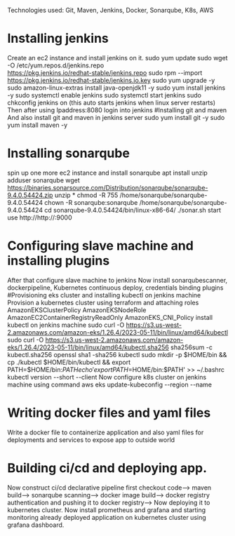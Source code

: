 Technologies used: Git, Maven, Jenkins, Docker, Sonarqube, K8s, AWS
# Installing jenkins
Create an ec2 instance and install jenkins on it.
sudo yum update
sudo wget -O /etc/yum.repos.d/jenkins.repo \
    https://pkg.jenkins.io/redhat-stable/jenkins.repo
sudo rpm --import https://pkg.jenkins.io/redhat-stable/jenkins.io.key
sudo yum upgrade -y
sudo amazon-linux-extras install java-openjdk11 -y
sudo yum install jenkins -y
sudo systemctl enable jenkins
sudo systemctl start jenkins
sudo chkconfig jenkins on (this auto starts jenkins when linux server restarts)
Then after using Ipaddress:8080 login into jenkins
#Installing git and maven 
And also install git and maven in jenkins server
sudo yum install git -y
sudo yum install maven -y
# Installing sonarqube
spin up one more ec2 instance and install sonarqube
apt install unzip
adduser sonarqube
wget https://binaries.sonarsource.com/Distribution/sonarqube/sonarqube-9.4.0.54424.zip
unzip *
chmod -R 755 /home/sonarqube/sonarqube-9.4.0.54424
chown -R sonarqube:sonarqube /home/sonarqube/sonarqube-9.4.0.54424
cd sonarqube-9.4.0.54424/bin/linux-x86-64/
./sonar.sh start
use http://http://<ip-address>:9000
# Configuring slave machine and installing plugins
After that configure slave machine to jenkins
Now install sonarqubescanner, dockerpipeline, Kubernetes continuous deploy, credentials binding plugins
#Provisioning eks cluster and installing kubectl on jenkins machine
Provision a kubernetes cluster using terraform and attaching roles
AmazonEKSClusterPolicy
AmazonEKSNodeRole
AmazonEC2ContainerRegistryReadOnly
AmazonEKS_CNI_Policy
install kubectl on jenkins machine
sudo curl -O https://s3.us-west-2.amazonaws.com/amazon-eks/1.26.4/2023-05-11/bin/linux/amd64/kubectl
sudo curl -O https://s3.us-west-2.amazonaws.com/amazon-eks/1.26.4/2023-05-11/bin/linux/amd64/kubectl.sha256
sha256sum -c kubectl.sha256
openssl sha1 -sha256 kubectl
sudo mkdir -p $HOME/bin && cp ./kubectl $HOME/bin/kubectl && export PATH=$HOME/bin:$PATH
echo 'export PATH=$HOME/bin:$PATH' >> ~/.bashrc
kubectl version --short --client
Now configure k8s cluster on jenkins machine using command aws eks update-kubeconfig --region <region name> --name <clustername>
# Writing docker files and yaml files
Write a docker file to containerize application and also yaml files for deployments and services to expose app to outside world
# Building ci/cd and deploying app.
Now construct ci/cd declarative pipeline
first checkout code--> maven build--> sonarqube scanning--> docker image build--> docker registry authentication and pushing it to docker registry--> Now deploying it to kubernetes cluster.
 Now install prometheus and grafana and starting monitoring already deployed application on kubernetes cluster using grafana dashboard.


